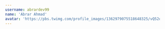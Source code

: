 ```yaml
---
username: abrardev99
name: 'Abrar Ahmad'
avatar: 'https://pbs.twimg.com/profile_images/1362979075518648325/vQ52oxSn_normal.jpg'
---
```

